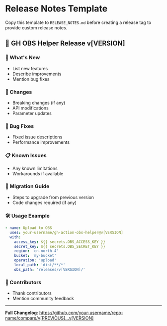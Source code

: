 # Release Notes Template

Copy this template to `RELEASE_NOTES.md` before creating a release tag to provide custom release notes.

## 🚀 GH OBS Helper Release v[VERSION]

### 🎯 What's New
- List new features
- Describe improvements
- Mention bug fixes

### 🔧 Changes
- Breaking changes (if any)
- API modifications
- Parameter updates

### 🐛 Bug Fixes
- Fixed issue descriptions
- Performance improvements

### 📋 Known Issues
- Any known limitations
- Workarounds if available

### 🔗 Migration Guide
- Steps to upgrade from previous version
- Code changes required (if any)

### 🛠️ Usage Example
```yaml
- name: Upload to OBS
  uses: your-username/gh-action-obs-helper@v[VERSION]
  with:
    access_key: ${{ secrets.OBS_ACCESS_KEY }}
    secret_key: ${{ secrets.OBS_SECRET_KEY }}
    region: 'cn-north-4'
    bucket: 'my-bucket'
    operation: 'upload'
    local_path: 'dist/**/*'
    obs_path: 'releases/v[VERSION]/'
```

### 🙏 Contributors
- Thank contributors
- Mention community feedback

---
**Full Changelog**: https://github.com/your-username/repo-name/compare/v[PREVIOUS]...v[VERSION]
